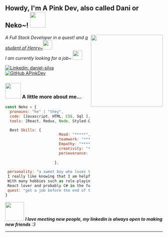 <h2> Howdy, I'm A Pink Dev, also called Dani or Neko~! <img src="https://media.giphy.com/media/JRsQiAN79bPWUv43Ko/giphy.gif" width="50"></h2>
<img align='right' src="https://media0.giphy.com/media/cfiPnkNpenIFUg9ppo/200w.webp?cid=ecf05e47x65tfdh7k55moquag90kmhu5h8yf12m8k17x9egn&rid=200w.webp&ct=g" width="230">
<p><em>A Full Stack Developer in a quest! and <a href="https://www.soyhenry.com/">a student of Henry~</a><img src="https://media0.giphy.com/media/dZd6NaZ8522fBx6w3d/200w.gif" width="30"></br>I am currently looking for a job~ <img src="https://i.pinimg.com/originals/2c/fc/fa/2cfcfabf5f5fe0aa109cbe34aa12df2a.gif" width="30"> 
</em></p>


[![Linkedin: daniel-silva](https://img.shields.io/badge/-DanielSilva-0073B1?style=flat-square)](https://www.linkedin.com/in/daniel-silva-527920214/)
[![GitHub APinkDev](https://img.shields.io/github/followers/APinkDev?label=follow&style=social)](https://github.com/APinkDev)


### <img src="https://media3.giphy.com/media/JTIy6MKXfdfYDDBHV0/200w.gif" width="50"> A little more about me...  

```javascript
const Neko = {
  pronouns: "he" | "they",
  code: [Javascript, HTML, CSS, Sql ],
  tools: [React, Redux, Node, Styled-Components, Jest, Heroku, Vercell, Stripe],

  Best Skills: {
                        Mood: "*****",
                        teamwork: "*****",
                        Empathy: "*****",
                        creativity: "*****",
                        perseverance: "*****"
                        
                      },
                      
 personality: "a sweet boy who loves to help in any possible way, 
 I really like knowing that I am helpful in what I do, 
 With many hobbies such as role-playing and animation movies, 
 React lover and probably C# in the future too",
 quest: "get a job before the end of the year"
}
```

<img src="https://media.giphy.com/media/kfRKF0iqA8jyDqq1nH/giphy.gif" width="60"> <em><b>I love meeting new people, my linkedin is always open to making new friends </b> :3</em>

---
